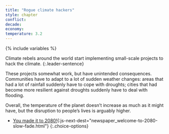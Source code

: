 ```yaml
---
title: "Rogue climate hackers"
style: chapter
conflict: 
decade: 
economy: 
temperature: 3.2
---
```


{% include variables %}

Climate rebels around the world start implementing small-scale projects to hack the climate. 
{:.leader-sentence}

These projects somewhat work, but have unintended consequences. Communities have to adapt to a lot of sudden weather changes: areas that had a lot of rainfall suddenly have to cope with droughts; cities that had become more resilient against droughts suddenly have to deal with flooding.

Overall, the temperature of the planet doesn’t increase as much as it might have, but the disruption to people’s lives is arguably higher.

- [You made it to 2080!](part-page_2080.html){:js-next-dest="newspaper_welcome-to-2080-slow-fade.html"}
{:.choice-options}
